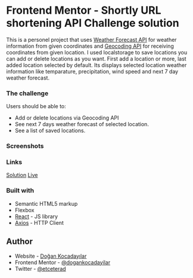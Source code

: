 # Frontend Mentor - Shortly URL shortening API Challenge solution

This is a personel project that uses [Weather Forecast API](https://open-meteo.com/en/docs) for weather information from given coordinates and [Geocoding API](https://open-meteo.com/en/docs/geocoding-api) for receiving coordinates from given location. I used localstorage to save locations you can add or delete locations as you want. First add a location or more, last added location selected by default. Its displays selected location weather information like temparature, precipitation, wind speed and next 7 day weather forecast.

### The challenge

Users should be able to:

- Add or delete locations via Geocoding API
- See next 7 days weather forecast of selected location.
- See a list of saved locations.

### Screenshots

### Links

[Solution](https://your-solution-url.com)
[Live](https://your-live-site-url.com)

### Built with

- Semantic HTML5 markup
- Flexbox
- [React](https://reactjs.org/) - JS library
- [Axios](https://axios-http.com/) - HTTP Client

## Author

- Website - [Doğan Kocadayılar](https://github.com/dogankocadayilar)
- Frontend Mentor - [@dogankocadayilar](https://www.frontendmentor.io/profile/dogankocadayilar)
- Twitter - [@etceterad](https://www.twitter.com/etceterad)

